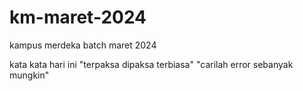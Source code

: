 # km-maret-2024
kampus merdeka batch maret 2024

kata kata hari ini 
"terpaksa dipaksa terbiasa"
"carilah error sebanyak mungkin"